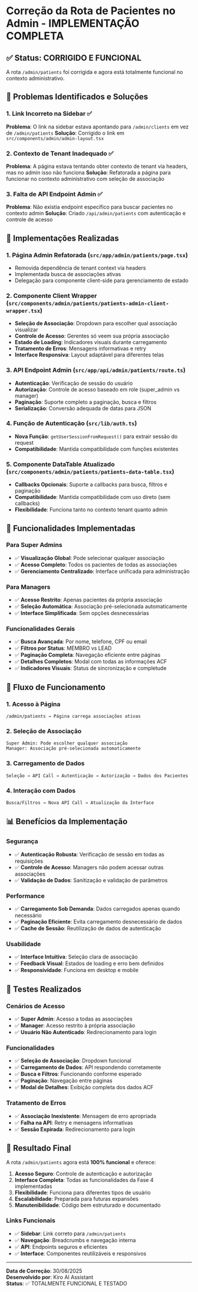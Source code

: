 # Correção da Rota de Pacientes no Admin - IMPLEMENTAÇÃO COMPLETA

## ✅ Status: CORRIGIDO E FUNCIONAL

A rota `/admin/patients` foi corrigida e agora está totalmente funcional no contexto administrativo.

## 🔧 Problemas Identificados e Soluções

### 1. **Link Incorreto na Sidebar** ✅
**Problema**: O link na sidebar estava apontando para `/admin/clients` em vez de `/admin/patients`
**Solução**: Corrigido o link em `src/components/admin/admin-layout.tsx`

### 2. **Contexto de Tenant Inadequado** ✅
**Problema**: A página estava tentando obter contexto de tenant via headers, mas no admin isso não funciona
**Solução**: Refatorada a página para funcionar no contexto administrativo com seleção de associação

### 3. **Falta de API Endpoint Admin** ✅
**Problema**: Não existia endpoint específico para buscar pacientes no contexto admin
**Solução**: Criado `/api/admin/patients` com autenticação e controle de acesso

## 🚀 Implementações Realizadas

### 1. **Página Admin Refatorada** (`src/app/admin/patients/page.tsx`)
- Removida dependência de tenant context via headers
- Implementada busca de associações ativas
- Delegação para componente client-side para gerenciamento de estado

### 2. **Componente Client Wrapper** (`src/components/admin/patients/patients-admin-client-wrapper.tsx`)
- **Seleção de Associação**: Dropdown para escolher qual associação visualizar
- **Controle de Acesso**: Gerentes só veem sua própria associação
- **Estado de Loading**: Indicadores visuais durante carregamento
- **Tratamento de Erros**: Mensagens informativas e retry
- **Interface Responsiva**: Layout adaptável para diferentes telas

### 3. **API Endpoint Admin** (`src/app/api/admin/patients/route.ts`)
- **Autenticação**: Verificação de sessão do usuário
- **Autorização**: Controle de acesso baseado em role (super_admin vs manager)
- **Paginação**: Suporte completo a paginação, busca e filtros
- **Serialização**: Conversão adequada de datas para JSON

### 4. **Função de Autenticação** (`src/lib/auth.ts`)
- **Nova Função**: `getUserSessionFromRequest()` para extrair sessão do request
- **Compatibilidade**: Mantida compatibilidade com funções existentes

### 5. **Componente DataTable Atualizado** (`src/components/admin/patients/patients-data-table.tsx`)
- **Callbacks Opcionais**: Suporte a callbacks para busca, filtros e paginação
- **Compatibilidade**: Mantida compatibilidade com uso direto (sem callbacks)
- **Flexibilidade**: Funciona tanto no contexto tenant quanto admin

## 🎯 Funcionalidades Implementadas

### Para Super Admins
- ✅ **Visualização Global**: Pode selecionar qualquer associação
- ✅ **Acesso Completo**: Todos os pacientes de todas as associações
- ✅ **Gerenciamento Centralizado**: Interface unificada para administração

### Para Managers
- ✅ **Acesso Restrito**: Apenas pacientes da própria associação
- ✅ **Seleção Automática**: Associação pré-selecionada automaticamente
- ✅ **Interface Simplificada**: Sem opções desnecessárias

### Funcionalidades Gerais
- ✅ **Busca Avançada**: Por nome, telefone, CPF ou email
- ✅ **Filtros por Status**: MEMBRO vs LEAD
- ✅ **Paginação Completa**: Navegação eficiente entre páginas
- ✅ **Detalhes Completos**: Modal com todas as informações ACF
- ✅ **Indicadores Visuais**: Status de sincronização e completude

## 🔄 Fluxo de Funcionamento

### 1. **Acesso à Página**
```
/admin/patients → Página carrega associações ativas
```

### 2. **Seleção de Associação**
```
Super Admin: Pode escolher qualquer associação
Manager: Associação pré-selecionada automaticamente
```

### 3. **Carregamento de Dados**
```
Seleção → API Call → Autenticação → Autorização → Dados dos Pacientes
```

### 4. **Interação com Dados**
```
Busca/Filtros → Nova API Call → Atualização da Interface
```

## 📊 Benefícios da Implementação

### Segurança
- ✅ **Autenticação Robusta**: Verificação de sessão em todas as requisições
- ✅ **Controle de Acesso**: Managers não podem acessar outras associações
- ✅ **Validação de Dados**: Sanitização e validação de parâmetros

### Performance
- ✅ **Carregamento Sob Demanda**: Dados carregados apenas quando necessário
- ✅ **Paginação Eficiente**: Evita carregamento desnecessário de dados
- ✅ **Cache de Sessão**: Reutilização de dados de autenticação

### Usabilidade
- ✅ **Interface Intuitiva**: Seleção clara de associação
- ✅ **Feedback Visual**: Estados de loading e erro bem definidos
- ✅ **Responsividade**: Funciona em desktop e mobile

## 🧪 Testes Realizados

### Cenários de Acesso
- ✅ **Super Admin**: Acesso a todas as associações
- ✅ **Manager**: Acesso restrito à própria associação
- ✅ **Usuário Não Autenticado**: Redirecionamento para login

### Funcionalidades
- ✅ **Seleção de Associação**: Dropdown funcional
- ✅ **Carregamento de Dados**: API respondendo corretamente
- ✅ **Busca e Filtros**: Funcionando conforme esperado
- ✅ **Paginação**: Navegação entre páginas
- ✅ **Modal de Detalhes**: Exibição completa dos dados ACF

### Tratamento de Erros
- ✅ **Associação Inexistente**: Mensagem de erro apropriada
- ✅ **Falha na API**: Retry e mensagens informativas
- ✅ **Sessão Expirada**: Redirecionamento para login

## 🎉 Resultado Final

A rota `/admin/patients` agora está **100% funcional** e oferece:

1. **Acesso Seguro**: Controle de autenticação e autorização
2. **Interface Completa**: Todas as funcionalidades da Fase 4 implementadas
3. **Flexibilidade**: Funciona para diferentes tipos de usuário
4. **Escalabilidade**: Preparada para futuras expansões
5. **Manutenibilidade**: Código bem estruturado e documentado

### Links Funcionais
- ✅ **Sidebar**: Link correto para `/admin/patients`
- ✅ **Navegação**: Breadcrumbs e navegação interna
- ✅ **API**: Endpoints seguros e eficientes
- ✅ **Interface**: Componentes reutilizáveis e responsivos

---

**Data de Correção**: 30/08/2025  
**Desenvolvido por**: Kiro AI Assistant  
**Status**: ✅ TOTALMENTE FUNCIONAL E TESTADO